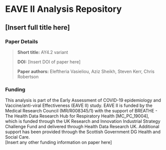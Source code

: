 # EAVE II Analysis Repository
## [Insert full title here]  

### Paper Details
> **Short title:** AY4.2 variant
>
>**DOI:** [Insert DOI of paper here]
>
>**Paper authors:** Eleftheria Vasieliou, Aziz Sheikh, Steven Kerr, Chris Robertson
>

### Funding
This analysis is part of the Early Assessment of COVID-19 epidemiology and Vaccine/anti-viral Effectiveness (EAVE II) study. EAVE II is funded by the Medical Research Council (MR/R008345/1) with the support of BREATHE - The Health Data Research Hub for Respiratory Health [MC_PC_19004], which is funded through the UK Research and Innovation Industrial Strategy Challenge Fund and delivered through Health Data Research UK. Additional support has been provided through the Scottish Government DG Health and Social Care.  
[Insert any other funding information on paper here]
